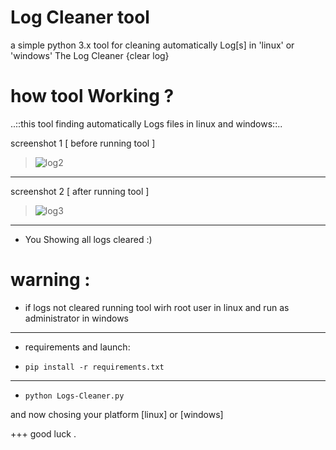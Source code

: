 # Log Cleaner tool
a simple python 3.x tool for cleaning automatically Log[s] in 'linux' or 'windows' The Log Cleaner {clear log}

# how tool Working ?

..::this tool finding automatically Logs files in linux and windows::..

screenshot 1 [ before running tool ]
> ![log2](https://user-images.githubusercontent.com/79422726/173978349-b23979c5-eff2-4bb4-b5c2-688aedd96f93.png)
------------------------------------------------
screenshot 2 [ after running tool ]
> ![log3](https://user-images.githubusercontent.com/79422726/173978448-594ba48a-b637-4c8f-9fe5-f2ff1f2ea6b8.png)
------------------------------------------------
+ You Showing all logs cleared :)
# warning :
 - if logs not cleared running tool wirh root user in linux and run as administrator in windows
------------------------------------------------
+ requirements and launch:

+ `pip install -r requirements.txt`

------------------------------------------------

+ `python Logs-Cleaner.py`

and now chosing your platform [linux] or [windows]

+++ good luck .

